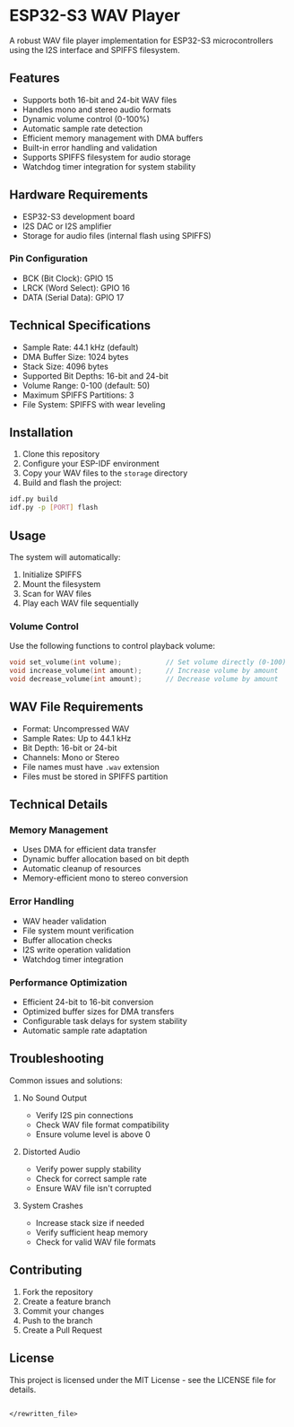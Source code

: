 # ESP32-S3 WAV Player

A robust WAV file player implementation for ESP32-S3 microcontrollers using the I2S interface and SPIFFS filesystem.

## Features

- Supports both 16-bit and 24-bit WAV files
- Handles mono and stereo audio formats
- Dynamic volume control (0-100%)
- Automatic sample rate detection
- Efficient memory management with DMA buffers
- Built-in error handling and validation
- Supports SPIFFS filesystem for audio storage
- Watchdog timer integration for system stability

## Hardware Requirements

- ESP32-S3 development board
- I2S DAC or I2S amplifier
- Storage for audio files (internal flash using SPIFFS)

### Pin Configuration

- BCK (Bit Clock): GPIO 15
- LRCK (Word Select): GPIO 16
- DATA (Serial Data): GPIO 17

## Technical Specifications

- Sample Rate: 44.1 kHz (default)
- DMA Buffer Size: 1024 bytes
- Stack Size: 4096 bytes
- Supported Bit Depths: 16-bit and 24-bit
- Volume Range: 0-100 (default: 50)
- Maximum SPIFFS Partitions: 3
- File System: SPIFFS with wear leveling

## Installation

1. Clone this repository
2. Configure your ESP-IDF environment
3. Copy your WAV files to the `storage` directory
4. Build and flash the project:

```bash
idf.py build
idf.py -p [PORT] flash
```

## Usage

The system will automatically:
1. Initialize SPIFFS
2. Mount the filesystem
3. Scan for WAV files
4. Play each WAV file sequentially

### Volume Control

Use the following functions to control playback volume:

```c
void set_volume(int volume);           // Set volume directly (0-100)
void increase_volume(int amount);      // Increase volume by amount
void decrease_volume(int amount);      // Decrease volume by amount
```

## WAV File Requirements

- Format: Uncompressed WAV
- Sample Rates: Up to 44.1 kHz
- Bit Depth: 16-bit or 24-bit
- Channels: Mono or Stereo
- File names must have `.wav` extension
- Files must be stored in SPIFFS partition

## Technical Details

### Memory Management

- Uses DMA for efficient data transfer
- Dynamic buffer allocation based on bit depth
- Automatic cleanup of resources
- Memory-efficient mono to stereo conversion

### Error Handling

- WAV header validation
- File system mount verification
- Buffer allocation checks
- I2S write operation validation
- Watchdog timer integration

### Performance Optimization

- Efficient 24-bit to 16-bit conversion
- Optimized buffer sizes for DMA transfers
- Configurable task delays for system stability
- Automatic sample rate adaptation

## Troubleshooting

Common issues and solutions:

1. No Sound Output
   - Verify I2S pin connections
   - Check WAV file format compatibility
   - Ensure volume level is above 0

2. Distorted Audio
   - Verify power supply stability
   - Check for correct sample rate
   - Ensure WAV file isn't corrupted

3. System Crashes
   - Increase stack size if needed
   - Verify sufficient heap memory
   - Check for valid WAV file formats

## Contributing

1. Fork the repository
2. Create a feature branch
3. Commit your changes
4. Push to the branch
5. Create a Pull Request

## License

This project is licensed under the MIT License - see the LICENSE file for details.
```

</rewritten_file>
